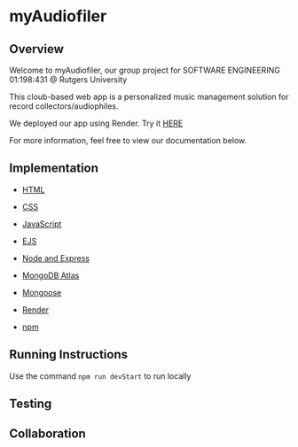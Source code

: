 # myAudiofiler

## Overview

Welcome to myAudiofiler, our group project for SOFTWARE ENGINEERING 01:198:431 @ Rutgers University

This cloub-based web app is a personalized music management solution for record collectors/audiophiles. 

We deployed our app using Render. Try it [HERE](https://myaudiofiler.onrender.com/)

For more information, feel free to view our documentation below. 



## Implementation

* [HTML](https://developer.mozilla.org/en-US/docs/Web/HTML)

* [CSS](https://developer.mozilla.org/en-US/docs/Web/CSS)

* [JavaScript](https://developer.mozilla.org/en-US/docs/Web/JavaScript)

* [EJS](https://ejs.co/)

* [Node and Express](https://developer.mozilla.org/en-US/docs/Learn/Server-side/Express_Nodejs/Introduction)

* [MongoDB Atlas](https://www.mongodb.com/docs/)

* [Mongoose](https://mongoosejs.com/)

* [Render](https://render.com/)

* [npm](https://www.npmjs.com/)




## Running Instructions

Use the command ```npm run devStart``` to run locally

## Testing

## Collaboration
